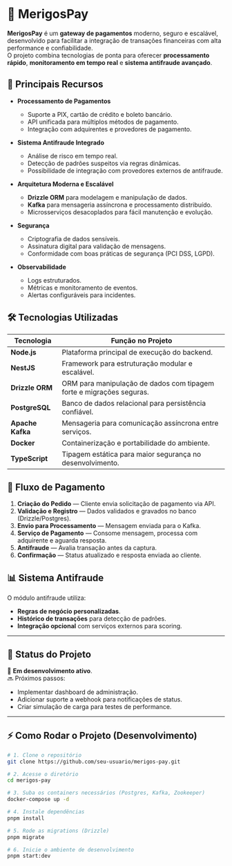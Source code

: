 # 🏦 MerigosPay

**MerigosPay** é um **gateway de pagamentos** moderno, seguro e escalável, desenvolvido para facilitar a integração de transações financeiras com alta performance e confiabilidade.  
O projeto combina tecnologias de ponta para oferecer **processamento rápido**, **monitoramento em tempo real** e **sistema antifraude avançado**.

## 🚀 Principais Recursos

- **Processamento de Pagamentos**  
  - Suporte a PIX, cartão de crédito e boleto bancário.
  - API unificada para múltiplos métodos de pagamento.
  - Integração com adquirentes e provedores de pagamento.

- **Sistema Antifraude Integrado**  
  - Análise de risco em tempo real.
  - Detecção de padrões suspeitos via regras dinâmicas.
  - Possibilidade de integração com provedores externos de antifraude.

- **Arquitetura Moderna e Escalável**  
  - **Drizzle ORM** para modelagem e manipulação de dados.
  - **Kafka** para mensageria assíncrona e processamento distribuído.
  - Microsserviços desacoplados para fácil manutenção e evolução.

- **Segurança**  
  - Criptografia de dados sensíveis.
  - Assinatura digital para validação de mensagens.
  - Conformidade com boas práticas de segurança (PCI DSS, LGPD).

- **Observabilidade**  
  - Logs estruturados.
  - Métricas e monitoramento de eventos.
  - Alertas configuráveis para incidentes.

## 🛠️ Tecnologias Utilizadas

| Tecnologia         | Função no Projeto |
|--------------------|-------------------|
| **Node.js**        | Plataforma principal de execução do backend. |
| **NestJS**         | Framework para estruturação modular e escalável. |
| **Drizzle ORM**    | ORM para manipulação de dados com tipagem forte e migrações seguras. |
| **PostgreSQL**     | Banco de dados relacional para persistência confiável. |
| **Apache Kafka**   | Mensageria para comunicação assíncrona entre serviços. |
| **Docker**         | Containerização e portabilidade do ambiente. |
| **TypeScript**     | Tipagem estática para maior segurança no desenvolvimento. |

## 🔄 Fluxo de Pagamento

1. **Criação do Pedido** — Cliente envia solicitação de pagamento via API.
2. **Validação e Registro** — Dados validados e gravados no banco (Drizzle/Postgres).
3. **Envio para Processamento** — Mensagem enviada para o Kafka.
4. **Serviço de Pagamento** — Consome mensagem, processa com adquirente e aguarda resposta.
5. **Antifraude** — Avalia transação antes da captura.
6. **Confirmação** — Status atualizado e resposta enviada ao cliente.

## 📊 Sistema Antifraude

O módulo antifraude utiliza:
- **Regras de negócio personalizadas**.
- **Histórico de transações** para detecção de padrões.
- **Integração opcional** com serviços externos para scoring.

---

## 🚧 Status do Projeto

📅 **Em desenvolvimento ativo**.  
🔜 Próximos passos:
- Implementar dashboard de administração.
- Adicionar suporte a webhook para notificações de status.
- Criar simulação de carga para testes de performance.

---

## ⚡ Como Rodar o Projeto (Desenvolvimento)

```bash
# 1. Clone o repositório
git clone https://github.com/seu-usuario/merigos-pay.git

# 2. Acesse o diretório
cd merigos-pay

# 3. Suba os containers necessários (Postgres, Kafka, Zookeeper)
docker-compose up -d

# 4. Instale dependências
pnpm install

# 5. Rode as migrations (Drizzle)
pnpm migrate

# 6. Inicie o ambiente de desenvolvimento
pnpm start:dev